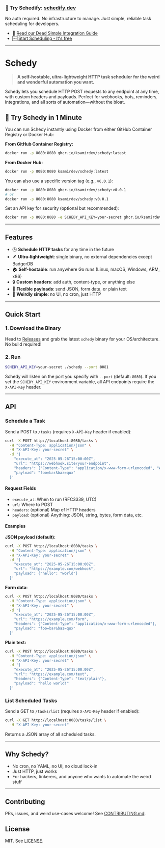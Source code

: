 ### 🚀 Try Schedify: [schedify.dev](https://schedify.dev)

No auth required. No infrastructure to manage. Just simple, reliable task scheduling for developers.

- 📖 [Read our Dead Simple Integration Guide](https://schedify.dev/5-min-guide)
- 🆓 [Start Scheduling - It's free](https://schedify.dev/schedules)

---

# Schedy

> **A self-hostable, ultra-lightweight HTTP task scheduler for the weird and wonderful automation you want.**

Schedy lets you schedule HTTP POST requests to any endpoint at any time, with custom headers and payloads. Perfect for webhooks, bots, reminders, integrations, and all sorts of automation—without the bloat.

## 🐳 Try Schedy in 1 Minute

You can run Schedy instantly using Docker from either GitHub Container Registry or Docker Hub:

**From GitHub Container Registry:**

```sh
docker run -p 8080:8080 ghcr.io/ksamirdev/schedy:latest
```

**From Docker Hub:**

```sh
docker run -p 8080:8080 ksamirdev/schedy:latest
```

You can also use a specific version tag (e.g., `v0.0.1`):

```sh
docker run -p 8080:8080 ghcr.io/ksamirdev/schedy:v0.0.1
# or
docker run -p 8080:8080 ksamirdev/schedy:v0.0.1
```

Set an API key for security (optional but recommended):

```sh
docker run -p 8080:8080 -e SCHEDY_API_KEY=your-secret ghcr.io/ksamirdev/schedy:latest
```

---

## Features

- 🕒 **Schedule HTTP tasks** for any time in the future
- 🪶 **Ultra-lightweight**: single binary, no external dependencies except BadgerDB
- 🏠 **Self-hostable**: run anywhere Go runs (Linux, macOS, Windows, ARM, x86)
- 🔒 **Custom headers**: add auth, content-type, or anything else
- 🧬 **Flexible payloads**: send JSON, form data, or plain text
- 🦄 **Weirdly simple**: no UI, no cron, just HTTP

---

## Quick Start

### 1. Download the Binary

Head to [Releases](https://github.com/ksamirdev/schedy/releases) and grab the latest `schedy` binary for your OS/architecture. No build required!

### 2. Run

```bash
SCHEDY_API_KEY=your-secret ./schedy --port 8081
```

Schedy will listen on the port you specify with `--port` (default: `8080`).
If you set the `SCHEDY_API_KEY` environment variable, all API endpoints require the `X-API-Key` header.

---

## API

### Schedule a Task

Send a POST to `/tasks` (requires `X-API-Key` header if enabled):

```bash
curl -X POST http://localhost:8080/tasks \
  -H "Content-Type: application/json" \
  -H "X-API-Key: your-secret" \
  -d '{
    "execute_at": "2025-05-26T15:00:00Z",
    "url": "https://webhook.site/your-endpoint",
    "headers": {"Content-Type": "application/x-www-form-urlencoded", "Authorization": "Bearer TOKEN"},
    "payload": "foo=bar&baz=qux"
  }'
```

#### Request Fields

- `execute_at`: When to run (RFC3339, UTC)
- `url`: Where to POST
- `headers`: (optional) Map of HTTP headers
- `payload`: (optional) Anything: JSON, string, bytes, form data, etc.

#### Examples

**JSON payload (default):**

```bash
curl -X POST http://localhost:8080/tasks \
  -H "Content-Type: application/json" \
  -H "X-API-Key: your-secret" \
  -d '{
    "execute_at": "2025-05-26T15:00:00Z",
    "url": "https://example.com/webhook",
    "payload": {"hello": "world"}
  }'
```

**Form data:**

```bash
curl -X POST http://localhost:8080/tasks \
  -H "Content-Type: application/json" \
  -H "X-API-Key: your-secret" \
  -d '{
    "execute_at": "2025-05-26T15:00:00Z",
    "url": "https://example.com/form",
    "headers": {"Content-Type": "application/x-www-form-urlencoded"},
    "payload": "foo=bar&baz=qux"
  }'
```

**Plain text:**

```bash
curl -X POST http://localhost:8080/tasks \
  -H "Content-Type: application/json" \
  -H "X-API-Key: your-secret" \
  -d '{
    "execute_at": "2025-05-26T15:00:00Z",
    "url": "https://example.com/text",
    "headers": {"Content-Type": "text/plain"},
    "payload": "hello world!"
  }'
```

### List Scheduled Tasks

Send a GET to `/tasks/list` (requires `X-API-Key` header if enabled):

```bash
curl -X GET http://localhost:8080/tasks/list \
  -H "X-API-Key: your-secret"
```

Returns a JSON array of all scheduled tasks.

---

## Why Schedy?

- No cron, no YAML, no UI, no cloud lock-in
- Just HTTP, just works
- For hackers, tinkerers, and anyone who wants to automate the weird stuff

---

## Contributing

PRs, issues, and weird use-cases welcome! See [CONTRIBUTING.md](CONTRIBUTING.md).

## License

MIT. See [LICENSE](LICENSE).
